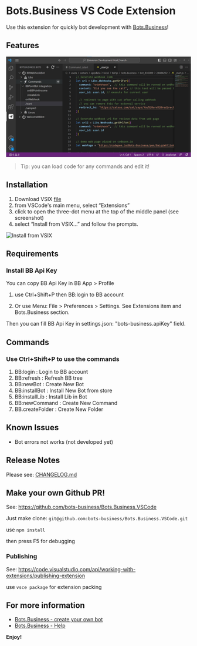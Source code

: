 # Bots.Business VS Code Extension

Use this extension for quickly bot development with [Bots.Business](https://bots.business)!

## Features

![BB Bots List in VS Code](https://raw.githubusercontent.com/bots-business/Bots.Business.VSCode/main/images/main.png)

> Tip: you can load code for any commands and edit it!

## Installation
1. Download VSIX [file](https://github.com/bots-business/Bots.Business.VSCode/raw/main/bots-business.vsix)
2. from VSCode's main menu, select “Extensions”
3. click to open the three-dot menu at the top of the middle panel (see screenshot)
4. select “Install from VSIX…” and follow the prompts.

![Install from VSIX](https://i.stack.imgur.com/nPF49.png)

## Requirements

### Install BB Api Key
You can copy BB Api Key in BB App > Profile

1. use Ctrl+Shift+P then BB:login to BB account

2. Or use Menu: File > Preferences > Settings.
See Extensions item and Bots.Business section.

Then you can fill BB Api Key in settings.json: "bots-business.apiKey" field.


## Commands

### Use Ctrl+Shift+P to use the commands

1. BB:login : Login to BB account
2. BB:refresh : Refresh BB tree
3. BB:newBot : Create New Bot
4. BB:installBot : Install New Bot from store
5. BB:installLib : Install Lib in Bot
6. BB:newCommand : Create New Command
7. BB.createFolder : Create New Folder


## Known Issues
- Bot errors not works (not developed yet)

## Release Notes
Please see: [CHANGELOG.md](https://github.com/bots-business/Bots.Business.VSCode/blob/main/CHANGELOG.md)


## Make your own Github PR!
See: https://github.com/bots-business/Bots.Business.VSCode

Just make clone:
`git@github.com:bots-business/Bots.Business.VSCode.git`

use `npm install`

then press F5 for debugging

### Publishing

See:
https://code.visualstudio.com/api/working-with-extensions/publishing-extension

use `vsce package` for extension packing

## For more information

* [Bots.Business - create your own bot](https://bots.business)
* [Bots.Business - Help](https://help.bots.business)

**Enjoy!**

